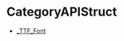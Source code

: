# CategoryAPIStruct

<!-- BEGIN CATEGORY LIST -->
- [_TTF_Font](_TTF_Font)
<!-- END CATEGORY LIST -->

